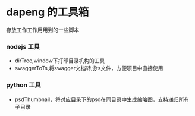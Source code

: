 # dapeng 的工具箱

存放工作工作用用到的一些脚本

### nodejs 工具

- dirTree,window下打印目录机构的工具
- swaggerToTs,将swagger文档转成ts文件，方便项目中直接使用

### python 工具

- psdThumbnail，将对应目录下的psd在同目录中生成缩略图，支持递归所有子目录

